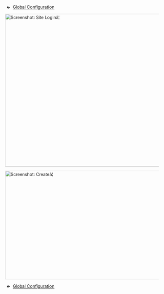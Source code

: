 <!-- Filename: Help4.x:Site_Global_Configuration_Permissions / Display title: Site Global Configuration Permissions -->

 **←**  [Global
Configuration](https://docs.joomla.org/Help4.x:Site_Global_Configuration/en#permissions "Help4.x:Site Global Configuration/en")

<img
src="https://docs.joomla.org/images/thumb/9/9a/Help-4x-Global-Configuration-sitelogin-subscreen-en.png/800px-Help-4x-Global-Configuration-sitelogin-subscreen-en.png"
decoding="async"
srcset="https://docs.joomla.org/images/thumb/9/9a/Help-4x-Global-Configuration-sitelogin-subscreen-en.png/1200px-Help-4x-Global-Configuration-sitelogin-subscreen-en.png 1.5x, https://docs.joomla.org/images/thumb/9/9a/Help-4x-Global-Configuration-sitelogin-subscreen-en.png/1600px-Help-4x-Global-Configuration-sitelogin-subscreen-en.png 2x"
data-file-width="1881" data-file-height="1178" width="800" height="501"
alt="Screenshot: Site Loginâ¦" />

<img
src="https://docs.joomla.org/images/thumb/7/7f/Help-4x-Global-Configuration-create-subscreen-en.png/800px-Help-4x-Global-Configuration-create-subscreen-en.png"
decoding="async"
srcset="https://docs.joomla.org/images/thumb/7/7f/Help-4x-Global-Configuration-create-subscreen-en.png/1200px-Help-4x-Global-Configuration-create-subscreen-en.png 1.5x, https://docs.joomla.org/images/thumb/7/7f/Help-4x-Global-Configuration-create-subscreen-en.png/1600px-Help-4x-Global-Configuration-create-subscreen-en.png 2x"
data-file-width="1881" data-file-height="837" width="800" height="356"
alt="Screenshot: Createâ¦" />

 **←**  [Global
Configuration](https://docs.joomla.org/Help4.x:Site_Global_Configuration/en#permissions "Help4.x:Site Global Configuration/en")
